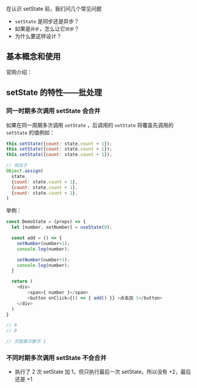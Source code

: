 在认识 setState 前，我们问几个常见问题
- `setState` 是同步还是异步？
- 如果是`异步`，怎么让它`同步`？
- 为什么要这样设计？

## 基本概念和使用

官网介绍：


## setState 的特性——批处理

### 同一时期多次调用 setState 会合并

如果在同一周期多次调用 `setState` ，后调用的 `setState` 将覆盖先调用的 `setState` 的值例如：

```js
this.setState({count: state.count + 1});
this.setState({count: state.count + 1});
this.setState({count: state.count + 1});

// 相当于
Object.assign(
  state,
  {count: state.count + 1},
  {count: state.count + 1},
  {count: state.count + 1},
)
```
举例：

```js
const DemoState = (props) => {
  let [number, setNumber] = useState(0);

  const add = () => {
    setNumber(number+1);
    console.log(number);

    setNumber(number+1);
    console.log(number);
  }

  return (
    <div>
        <span>{ number }</span>
        <button onClick={() => { add() }} >点击加 1</button>
    </div>
  )
}

// 0
// 0

// 页面展示数字 1
```
### 不同时期多次调用 setState 不会合并



- 执行了 2 次 setState 加 1，但只执行最后一次 setState，所以没有 +2，最后还是 +1